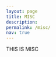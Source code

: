 ```yaml
---
layout: page
title: MISC
description: 
permalink: /misc/
nav: true
---
```

<!-- <img align="center" src="/images/allinone.jpg" alt="" > -->

THIS IS MISC